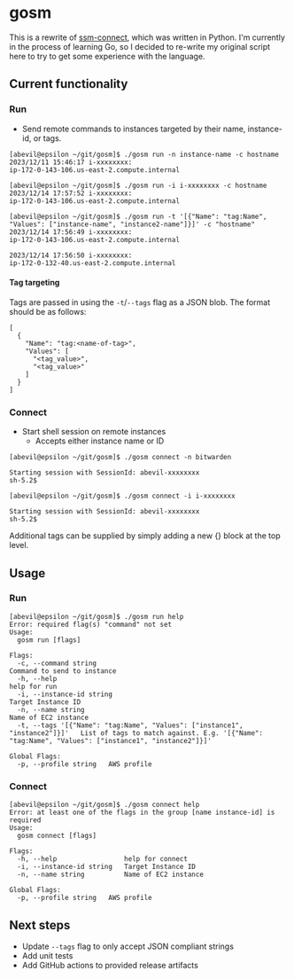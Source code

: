 # gosm
This is a rewrite of [ssm-connect](https://github.com/kekkerz/ssm-connect), which was written in Python. I'm currently in the process of learning Go, so I decided to re-write my original script here to try to get some experience with the language.

## Current functionality
### Run
- Send remote commands to instances targeted by their name, instance-id, or tags.
```
[abevil@epsilon ~/git/gosm]$ ./gosm run -n instance-name -c hostname
2023/12/11 15:46:17 i-xxxxxxxx:
ip-172-0-143-106.us-east-2.compute.internal

[abevil@epsilon ~/git/gosm]$ ./gosm run -i i-xxxxxxxx -c hostname
2023/12/14 17:57:52 i-xxxxxxxx: 
ip-172-0-143-106.us-east-2.compute.internal

[abevil@epsilon ~/git/gosm]$ ./gosm run -t '[{"Name": "tag:Name", "Values": ["instance-name", "instance2-name"]}]' -c "hostname"
2023/12/14 17:56:49 i-xxxxxxxx: 
ip-172-0-143-106.us-east-2.compute.internal

2023/12/14 17:56:50 i-xxxxxxxx: 
ip-172-0-132-40.us-east-2.compute.internal
```

#### Tag targeting
Tags are passed in using the `-t`/`--tags` flag as a JSON blob. The format should be as follows:

```
[
  {
    "Name": "tag:<name-of-tag>",
    "Values": [
      "<tag_value>",
      "<tag_value>"
    ]
  }
]
```

### Connect

- Start shell session on remote instances
  - Accepts either instance name or ID
```
[abevil@epsilon ~/git/gosm]$ ./gosm connect -n bitwarden

Starting session with SessionId: abevil-xxxxxxxx
sh-5.2$

[abevil@epsilon ~/git/gosm]$ ./gosm connect -i i-xxxxxxxx

Starting session with SessionId: abevil-xxxxxxxx
sh-5.2$
```

Additional tags can be supplied by simply adding a new {} block at the top level.

## Usage
### Run
```
[abevil@epsilon ~/git/gosm]$ ./gosm run help
Error: required flag(s) "command" not set
Usage:
  gosm run [flags]

Flags:
  -c, --command string                                                        Command to send to instance
  -h, --help                                                                  help for run
  -i, --instance-id string                                                    Target Instance ID
  -n, --name string                                                           Name of EC2 instance
  -t, --tags '[{"Name": "tag:Name", "Values": ["instance1", "instance2"]}]'   List of tags to match against. E.g. '[{"Name": "tag:Name", "Values": ["instance1", "instance2"]}]'

Global Flags:
  -p, --profile string   AWS profile
```

### Connect
```
[abevil@epsilon ~/git/gosm]$ ./gosm connect help
Error: at least one of the flags in the group [name instance-id] is required
Usage:
  gosm connect [flags]

Flags:
  -h, --help                 help for connect
  -i, --instance-id string   Target Instance ID
  -n, --name string          Name of EC2 instance

Global Flags:
  -p, --profile string   AWS profile
```

## Next steps
- Update `--tags` flag to only accept JSON compliant strings
- Add unit tests
- Add GitHub actions to provided release artifacts